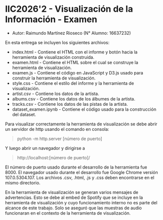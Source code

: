 # IIC2026'2 - Visualización de la Información - Examen
- Autor: Raimundo Martínez Rioseco (N° Alumno: 16637232)

En esta entrega se incluyen los siguientes archivos:
- index.html - Contiene el HTML con el informe y botón hacia la herramienta de visualización construida.
- examen.html - Contiene el HTML sobre el cual se construye la herramienta de visualización.
- examen.js - Contiene el código en JavaScript y D3.js usado para construir la herramienta de visualización.
- style.css - Contiene el estilo del informe y la herramienta de visualización.
- artist.csv - Contiene los datos de la artista.
- albums.csv - Contiene los datos de los álbumes de la artista.
- tracks.csv - Contiene los datos de las pistas de la artista.
- dataset_examen.ipynb - Contiene el código usado para la construcción del dataset.


Para visualizar correctamente la herramienta de visualización se debe abrir un servidor de http usando el comando en consola:
> python -m http.server [número de puerto]

Y luego abrir un navegador y dirigirse a
> http://localhost:[número de puerto]/

El número de puerto usado durante el desarrollo de la herramienta fue 8000. El navegador usado durante el desarrollo fue Google Chrome versión 107.0.5304.107. Los archivos .csv, .html, .js y .css deben encontrarse en el mismo directorio.

En la herramienta de visualización se generan varios mensajes de advertencias. Esto se debe al embed de Spotify que se incluye en la herramienta de visualización y cuyo funcionamiento interno no es parte del alcance de este trabajo. Solo se aseguró que las muestras de audio funcionaran en el contexto de la herramienta de visualización.